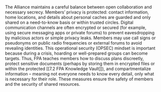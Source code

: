 The Alliance maintains a careful balance between open collaboration and necessary secrecy. Members’ privacy is protected: contact information, home locations, and details about personal caches are guarded and only shared on a need-to-know basis or within trusted circles. Digital communication channels are often encrypted or secured (for example, using secure messaging apps or private forums) to prevent eavesdropping by malicious actors or simple privacy leaks. Members may use call signs or pseudonyms on public radio frequencies or external forums to avoid revealing identities. This operational security (OPSEC) mindset is important because during a crisis, hoarding or well-prepared groups can become targets. Thus, FPA teaches members how to discuss plans discreetly, protect sensitive documents (perhaps by storing them in encrypted files or within the protected [[7.2 FPA Knowledge Vault]]), and compartmentalize information – meaning not everyone needs to know every detail, only what is necessary for their role. These measures ensure the safety of members and the security of shared resources.